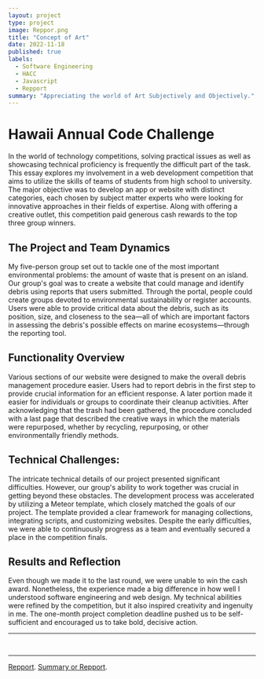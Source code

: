 ```yaml
---
layout: project
type: project
image: Reppor.png
title: "Concept of Art"
date: 2022-11-18
published: true
labels:
  - Software Engineering
  - HACC
  - Javascript
  - Repport
summary: "Appreciating the world of Art Subjectively and Objectively."
---
```


# Hawaii Annual Code Challenge

In the world of technology competitions, solving practical issues as well as showcasing technical proficiency is frequently the difficult part of the task. This essay explores my involvement in a web development competition that aims to utilize the skills of teams of students from high school to university. The major objective was to develop an app or website with distinct categories, each chosen by subject matter experts who were looking for innovative approaches in their fields of expertise. Along with offering a creative outlet, this competition paid generous cash rewards to the top three group winners.

## The Project and Team Dynamics

My five-person group set out to tackle one of the most important environmental problems: the amount of waste that is present on an island. Our group's goal was to create a website that could manage and identify debris using reports that users submitted. Through the portal, people could create groups devoted to environmental sustainability or register accounts. Users were able to provide critical data about the debris, such as its position, size, and closeness to the sea—all of which are important factors in assessing the debris's possible effects on marine ecosystems—through the reporting tool.

## Functionality Overview

Various sections of our website were designed to make the overall debris management procedure easier. Users had to report debris in the first step to provide crucial information for an efficient response. A later portion made it easier for individuals or groups to coordinate their cleanup activities. After acknowledging that the trash had been gathered, the procedure concluded with a last page that described the creative ways in which the materials were repurposed, whether by recycling, repurposing, or other environmentally friendly methods.

## Technical Challenges:

The intricate technical details of our project presented significant difficulties. However, our group's ability to work together was crucial in getting beyond these obstacles. The development process was accelerated by utilizing a Meteor template, which closely matched the goals of our project. The template provided a clear framework for managing collections, integrating scripts, and customizing websites. Despite the early difficulties, we were able to continuously progress as a team and eventually secured a place in the competition finals.

## Results and Reflection

Even though we made it to the last round, we were unable to win the cash award. Nonetheless, the experience made a big difference in how well I understood software engineering and web design. My technical abilities were refined by the competition, but it also inspired creativity and ingenuity in me. The one-month project completion deadline pushed us to be self-sufficient and encouraged us to take bold, decisive action.




<hr>

<pre>

</pre>

<hr>

 [Repport](https://repport.online/).
 [Summary or Repport](https://phobs-co.github.io/).
